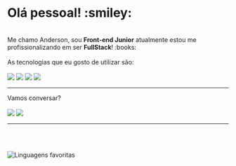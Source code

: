<h1>Olá pessoal! :smiley:</h1>
<br>
Me chamo Anderson, sou <strong>Front-end Junior</strong> atualmente estou me profissionalizando em ser <strong>FullStack</strong>! :books:
<br>
<br>
As tecnologias que eu gosto de utilizar são:
<br>
<br>
  <img src="https://img.shields.io/badge/HTML-239120?style=for-the-badge&logo=html5&logoColor=white"> 
  <img src="https://img.shields.io/badge/CSS-239120?&style=for-the-badge&logo=css3&logoColor=white"> 
  <img src="https://img.shields.io/badge/JavaScript-F7DF1E?style=for-the-badge&logo=javascript&logoColor=black"> 
  <img src="https://img.shields.io/badge/React-20232A?style=for-the-badge&logo=react&logoColor=61DAFB"> 
<br>
<hr>
Vamos conversar?
<br>
<br>
<a href="https://www.linkedin.com/in/anderson-martinho/" target="_blank"><img src="https://img.shields.io/badge/LinkedIn-0077B5?style=for-the-badge&logo=linkedin&logoColor=white"></a>
<a href="https://www.instagram.com/anderson.haah" target="_blank"><img src="https://img.shields.io/badge/Instagram-E4405F?style=for-the-badge&logo=instagram&logoColor=white"></a>
<br>
<hr>
<!--
Meus Status:
<br>
<br>
![Anderson Stats](https://github-readme-stats.vercel.app/api?username=andersonhaah&show_icons=true&theme=transparent)  
-->

<br>
<br>

![Linguagens favoritas](https://github-readme-stats.vercel.app/api/top-langs/?username=andersonhaah&show_icons=true&theme=transparent)





